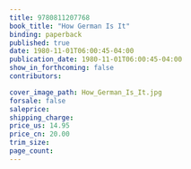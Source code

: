 ```yaml
---
title: 9780811207768
book_title: "How German Is It"
binding: paperback
published: true
date: 1980-11-01T06:00:45-04:00
publication_date: 1980-11-01T06:00:45-04:00
show_in_forthcoming: false
contributors:

cover_image_path: How_German_Is_It.jpg
forsale: false
saleprice:
shipping_charge:
price_us: 14.95
price_cn: 20.00
trim_size:
page_count:
---
```


